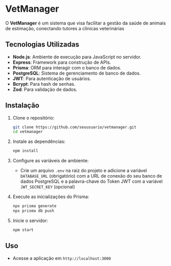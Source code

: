 # VetManager

O **VetManager** é um sistema que visa facilitar a gestão da saúde de animais de estimação, conectando tutores a clínicas veterinárias

## Tecnologias Utilizadas

- **Node.js**: Ambiente de execução para JavaScript no servidor.
- **Express**: Framework para construção de APIs.
- **Prisma**: ORM para interagir com o banco de dados.
- **PostgreSQL**: Sistema de gerenciamento de banco de dados.
- **JWT**: Para autenticação de usuários.
- **Bcrypt**: Para hash de senhas.
- **Zod**: Para validação de dados.

## Instalação

1. Clone o repositório:
   ```bash
   git clone https://github.com/seuusuario/vetmanager.git
   cd vetmanager
   ```

2. Instale as dependências:
   ```bash
   npm install
   ```

3. Configure as variáveis de ambiente:
   - Crie um arquivo `.env` na raiz do projeto e adicione a variável `DATABASE_URL` (obrigatório) com a URL de conexão do seu banco de dados PostgreSQL e a palavra-chave do Token JWT com a variável `JWT_SECRET_KEY` (opcional)

4. Execute as inicializações do Prisma:
   ```bash
   npx prisma generate
   npx prisma db push
   ```

5. Inicie o servidor:
   ```bash
   npm start
   ```

## Uso

- Acesse a aplicação em `http://localhost:3000`
